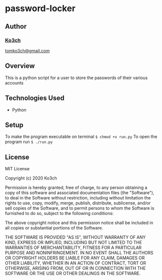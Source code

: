 # password-locker

## Author

### [Ko3ch](https://github.com/Ko3ch)

[tomko3ch@gmail.com](tomko3ch@gmail.com)


## Overview

This is a python script for a user to store the passwords of their various accounts

## Technologies Used

- Python

## Setup

To make the program executable on terminal  `$ chmod +x run.py`
To open the program run `$ ./run.py`

## License

MIT License

Copyright (c) 2020 Ko3ch

Permission is hereby granted, free of charge, to any person obtaining a copy
of this software and associated documentation files (the "Software"), to deal
in the Software without restriction, including without limitation the rights
to use, copy, modify, merge, publish, distribute, sublicense, and/or sell
copies of the Software, and to permit persons to whom the Software is
furnished to do so, subject to the following conditions:

The above copyright notice and this permission notice shall be included in all
copies or substantial portions of the Software.

THE SOFTWARE IS PROVIDED "AS IS", WITHOUT WARRANTY OF ANY KIND, EXPRESS OR
IMPLIED, INCLUDING BUT NOT LIMITED TO THE WARRANTIES OF MERCHANTABILITY,
FITNESS FOR A PARTICULAR PURPOSE AND NONINFRINGEMENT. IN NO EVENT SHALL THE
AUTHORS OR COPYRIGHT HOLDERS BE LIABLE FOR ANY CLAIM, DAMAGES OR OTHER
LIABILITY, WHETHER IN AN ACTION OF CONTRACT, TORT OR OTHERWISE, ARISING FROM,
OUT OF OR IN CONNECTION WITH THE SOFTWARE OR THE USE OR OTHER DEALINGS IN THE
SOFTWARE.